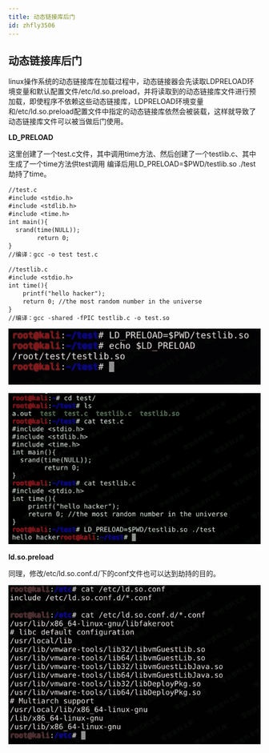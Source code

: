 ```yaml
---
title: 动态链接库后门
id: zhfly3506
---
```


## 动态链接库后门

linux操作系统的动态链接库在加载过程中，动态链接器会先读取LDPRELOAD环境变量和默认配置文件/etc/ld.so.preload，并将读取到的动态链接库文件进行预加载，即使程序不依赖这些动态链接库，LDPRELOAD环境变量和/etc/ld.so.preload配置文件中指定的动态链接库依然会被装载，这样就导致了动态链接库文件可以被当做后门使用。

**LD_PRELOAD**

这里创建了一个test.c文件，其中调用time方法、然后创建了一个testlib.c、其中生成了一个time方法供test调用 编译后用LD_PRELOAD=$PWD/testlib.so ./test劫持了time。

```
//test.c
#include <stdio.h>
#include <stdlib.h>
#include <time.h>
int main(){
  srand(time(NULL));
        return 0;
}
//编译：gcc -o test test.c 
```

```
//testlib.c
#include <stdio.h>
int time(){
    printf("hello hacker");
    return 0; //the most random number in the universe
}
//编译：gcc -shared -fPIC testlib.c -o test.so 
```

![image](../img/4a871e0df76c9f4859117aa402e0cf6d.png)

![image](../img/c02d4aa4ba991bad8a1793b60773a2ed.png)

**ld.so.preload**

同理，修改/etc/ld.so.conf.d/下的conf文件也可以达到劫持的目的。

![image](../img/68604fbe5080ba2a026f12a413d0797c.png)